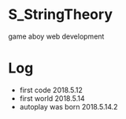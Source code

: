 # S_StringTheory
game aboy web development

# Log

- first code 2018.5.12
- first world 2018.5.14
- autoplay was born 2018.5.14.2
